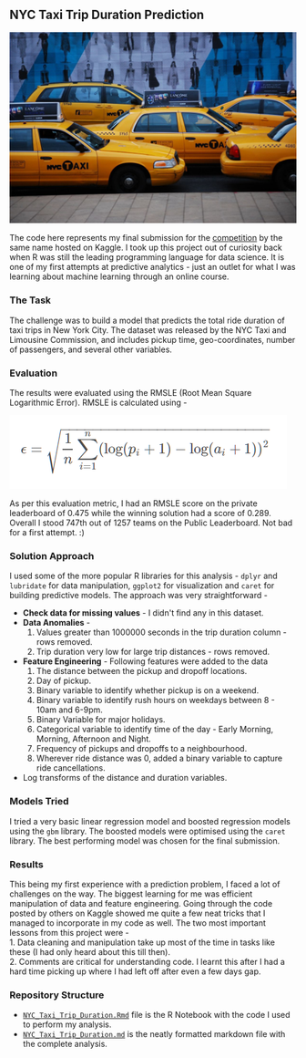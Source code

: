 ## NYC Taxi Trip Duration Prediction

![Screenshot](https://github.com/sagar-chadha/Data-Science-Projects/blob/master/NYC-Taxi-Duration/NYC_Taxi_Trip_Duration_files/figure-markdown_github/NYC%20Taxi.jpeg)

The code here represents my final submission for the [competition](https://www.kaggle.com/c/nyc-taxi-trip-duration) by the same name hosted on Kaggle. I took up this project out of curiosity back when R was still the leading programming language for data science. It is one of my first attempts at predictive analytics - just an outlet for what I was learning about machine learning through an online course.

### The Task

The challenge was to build a model that predicts the total ride duration of taxi trips in New York City. The dataset was released by the NYC Taxi and Limousine Commission, and includes pickup time, geo-coordinates, number of passengers, and several other variables.

### Evaluation

The results were evaluated using the RMSLE (Root Mean Square Logarithmic Error). RMSLE is calculated using - 

![Screenshot](https://github.com/sagar-chadha/Data-Science-Projects/blob/master/NYC-Taxi-Duration/NYC_Taxi_Trip_Duration_files/figure-markdown_github/formula.PNG)

As per this evaluation metric, I had an RMSLE score on the private leaderboard of 0.475 while the winning solution had a score of 0.289. Overall I stood 747th out of 1257 teams on the Public Leaderboard. Not bad for a first attempt. :)

### Solution Approach

I used some of the more popular R libraries for this analysis - `dplyr` and `lubridate` for data manipulation, `ggplot2` for visualization and `caret` for building predictive models. The approach was very straightforward - <br>

* **Check data for missing values** - I didn't find any in this dataset.
* **Data Anomalies** - <br>
    1. Values greater than 1000000 seconds in the trip duration column - rows removed.
    2. Trip duration very low for large trip distances - rows removed.
* **Feature Engineering** - Following features were added to the data <br>
    1. The distance between the pickup and dropoff locations.
    2. Day of pickup.
    3. Binary variable to identify whether pickup is on a weekend.
    4. Binary variable to identify rush hours on weekdays between 8 - 10am and 6-9pm.
    5. Binary Variable for major holidays.
    6. Categorical variable to identify time of the day - Early Morning, Morning, Afternoon and Night.
    7. Frequency of pickups and dropoffs to a neighbourhood.
    8. Wherever ride distance was 0, added a binary variable to capture ride cancellations.
* Log transforms of the distance and duration variables.

### Models Tried

I tried a very basic linear regression model and boosted regression models using the `gbm` library. The boosted models were optimised using the `caret` library. The best performing model was chosen for the final submission.

### Results

This being my first experience with a prediction problem, I faced a lot of challenges on the way. The biggest learning for me was efficient manipulation of data and feature engineering. Going through the code posted by others on Kaggle showed me quite a few neat tricks that I managed to incorporate in my code as well. The two most important lessons from this project were - <br>
    1. Data cleaning and manipulation take up most of the time in tasks like these (I had only heard about this till then). <br>
    2. Comments are critical for understanding code. I learnt this after I had a hard time picking up where I had left off after even a few days gap.

### Repository Structure
* [`NYC_Taxi_Trip_Duration.Rmd`](https://github.com/sagar-chadha/Data-Science-Projects/blob/master/NYC-Taxi-Duration/NYC_Taxi_Trip_Duration.Rmd) file is the R Notebook with the code I used to perform my analysis.
* [`NYC_Taxi_Trip_Duration.md`](https://github.com/sagar-chadha/Data-Science-Projects/blob/master/NYC-Taxi-Duration/NYC_Taxi_Trip_Duration.md) is the neatly formatted markdown file with the complete analysis.

